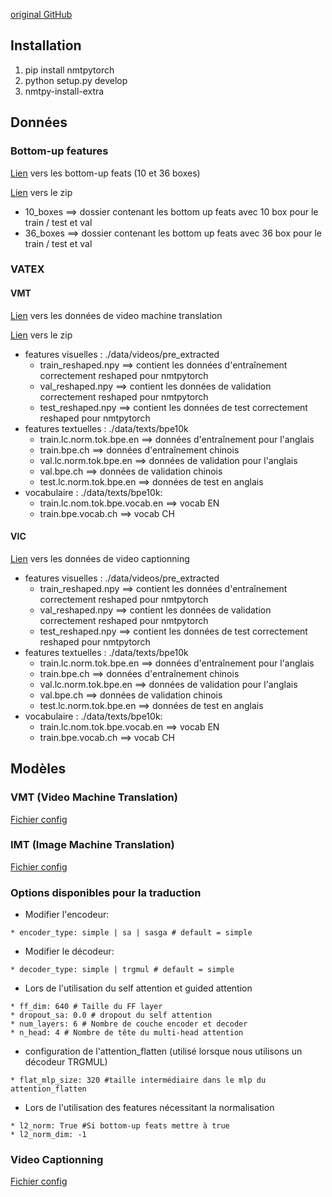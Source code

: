 [original GitHub](https://github.com/lium-lst/nmtpytorch)

## Installation
1) pip install nmtpytorch
2) python setup.py develop
3) nmtpy-install-extra

## Données
### Bottom-up features
[Lien](https://drive.google.com/open?id=1_GRCkKv-E83QhsleukbM0mUpIg144V5J) vers les bottom-up feats (10 et 36 boxes)

[Lien](https://drive.google.com/open?id=1vgk8IUB7CPn1sqe6lk1nqkhxESCkPdlC) vers le zip

* 10_boxes ==> dossier contenant les bottom up feats avec 10 box pour le train / test et val
* 36_boxes ==> dossier contenant les bottom up feats avec 36 box pour le train / test et val

### VATEX
#### VMT
[Lien](https://drive.google.com/open?id=1F84VDIsVVPxGlBc3g2SnxpBGebojy_Vv) vers les données de video machine translation

[Lien](https://drive.google.com/open?id=1-L5YOl7v1ddmEn7_Cm6CqJ1g_gzkMc3f) vers le zip

* features visuelles : ./data/videos/pre_extracted
  * train_reshaped.npy ==> contient les données d'entraînement correctement reshaped pour nmtpytorch
  * val_reshaped.npy ==> contient les données de validation correctement reshaped pour nmtpytorch
  * test_reshaped.npy ==> contient les données de test correctement reshaped pour nmtpytorch
* features textuelles : ./data/texts/bpe10k
  * train.lc.norm.tok.bpe.en ==> données d'entraînement pour l'anglais
  * train.bpe.ch ==> données d'entraînement chinois
  * val.lc.norm.tok.bpe.en ==> données de validation pour l'anglais
  * val.bpe.ch ==> données de validation chinois
  * test.lc.norm.tok.bpe.en ==> données de test en anglais
* vocabulaire : ./data/texts/bpe10k:
  * train.lc.nom.tok.bpe.vocab.en ==> vocab EN
  * train.bpe.vocab.ch ==> vocab CH


#### VIC
[Lien](https://drive.google.com/open?id=1tPP6SQGMku8O4MPzosPE4HWOhzvlaeK6) vers les données de video captionning

* features visuelles : ./data/videos/pre_extracted
  * train_reshaped.npy ==> contient les données d'entraînement correctement reshaped pour nmtpytorch
  * val_reshaped.npy ==> contient les données de validation correctement reshaped pour nmtpytorch
  * test_reshaped.npy ==> contient les données de test correctement reshaped pour nmtpytorch
* features textuelles : ./data/texts/bpe10k
  * train.lc.norm.tok.bpe.en ==> données d'entraînement pour l'anglais
  * train.bpe.ch ==> données d'entraînement chinois
  * val.lc.norm.tok.bpe.en ==> données de validation pour l'anglais
  * val.bpe.ch ==> données de validation chinois
  * test.lc.norm.tok.bpe.en ==> données de test en anglais
* vocabulaire : ./data/texts/bpe10k:
  * train.lc.nom.tok.bpe.vocab.en ==> vocab EN
  * train.bpe.vocab.ch ==> vocab CH

## Modèles

### VMT (Video Machine Translation)

[Fichier config](https://github.com/YnsOzt/umons_mnmt/blob/master/nmtpytorch/examples/VMT.conf)

### IMT (Image Machine Translation)

[Fichier config](https://github.com/YnsOzt/umons_mnmt/blob/master/nmtpytorch/examples/IMT.conf)

### Options disponibles pour la traduction
* Modifier l'encodeur:
```
* encoder_type: simple | sa | sasga # default = simple
```

* Modifier le décodeur:
```
* decoder_type: simple | trgmul # default = simple
```

* Lors de l'utilisation du self attention et guided attention
```
* ff_dim: 640 # Taille du FF layer
* dropout_sa: 0.0 # dropout du self attention
* num_layers: 6 # Nombre de couche encoder et decoder
* n_head: 4 # Nombre de tête du multi-head attention
```

* configuration de l'attention_flatten (utilisé lorsque nous utilisons un décodeur TRGMUL)
```
* flat_mlp_size: 320 #taille intermédiaire dans le mlp du attention_flatten
```


* Lors de l'utilisation des features nécessitant la normalisation
```
* l2_norm: True #Si bottom-up feats mettre à true
* l2_norm_dim: -1
```

### Video Captionning

[Fichier config](https://github.com/YnsOzt/umons_mnmt/blob/master/nmtpytorch/examples/VIC.conf)
